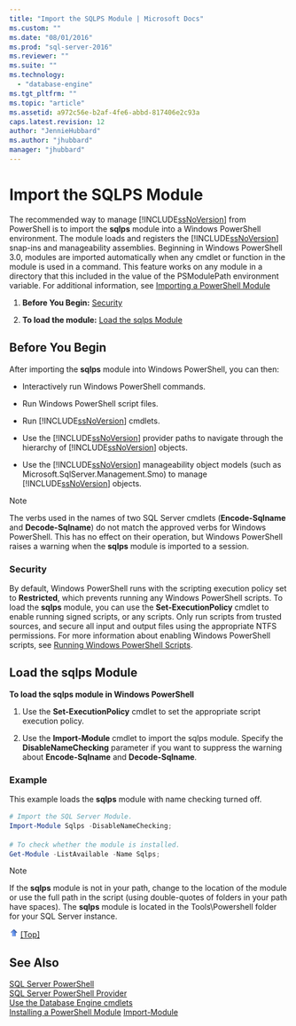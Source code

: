 ```yaml
---
title: "Import the SQLPS Module | Microsoft Docs"
ms.custom: ""
ms.date: "08/01/2016"
ms.prod: "sql-server-2016"
ms.reviewer: ""
ms.suite: ""
ms.technology: 
  - "database-engine"
ms.tgt_pltfrm: ""
ms.topic: "article"
ms.assetid: a972c56e-b2af-4fe6-abbd-817406e2c93a
caps.latest.revision: 12
author: "JennieHubbard"
ms.author: "jhubbard"
manager: "jhubbard"
---
```

# Import the SQLPS Module
  The recommended way to manage [!INCLUDE[ssNoVersion](../../includes/ssnoversion-md.md)] from PowerShell is to import the **sqlps** module into a Windows PowerShell environment. The module loads and registers the [!INCLUDE[ssNoVersion](../../includes/ssnoversion-md.md)] snap-ins and manageability assemblies.  Beginning in Windows PowerShell 3.0, modules are imported automatically when any cmdlet or function in the module is used in a command. This feature works on any module in a directory that this included in the value of the PSModulePath environment variable.  For additional information, see [Importing a PowerShell Module](https://msdn.microsoft.com/library/dd878284(v=vs.85).aspx)
  
1.  **Before You Begin:**  [Security](#Security)  
  
2.  **To load the module:**  [Load the sqlps Module](#LoadSqlps)  
  
## Before You Begin  
 After importing the **sqlps** module into Windows PowerShell, you can then:  
  
-   Interactively run Windows PowerShell commands.  
  
-   Run Windows PowerShell script files.  
  
-   Run [!INCLUDE[ssNoVersion](../../includes/ssnoversion-md.md)] cmdlets.  
  
-   Use the [!INCLUDE[ssNoVersion](../../includes/ssnoversion-md.md)] provider paths to navigate through the hierarchy of [!INCLUDE[ssNoVersion](../../includes/ssnoversion-md.md)] objects.  
  
-   Use the [!INCLUDE[ssNoVersion](../../includes/ssnoversion-md.md)] manageability object models (such as Microsoft.SqlServer.Management.Smo) to manage [!INCLUDE[ssNoVersion](../../includes/ssnoversion-md.md)] objects.  
  
> [!NOTE]  
>  The verbs used in the names of two SQL Server cmdlets (**Encode-Sqlname** and **Decode-Sqlname**) do not match the approved verbs for Windows PowerShell. This has no effect on their operation, but Windows PowerShell raises a warning when the **sqlps** module is imported to a session.  
  
###  <a name="Security"></a> Security  
 By default, Windows PowerShell runs with the scripting execution policy set to **Restricted**, which prevents running any Windows PowerShell scripts. To load the **sqlps** module, you can use the **Set-ExecutionPolicy** cmdlet to enable running signed scripts, or any scripts. Only run scripts from trusted sources, and secure all input and output files using the appropriate NTFS permissions. For more information about enabling Windows PowerShell scripts, see [Running Windows PowerShell Scripts](http://www.microsoft.com/technet/scriptcenter/topics/winpsh/manual/run.mspx).  
  
##  <a name="LoadSqlps"></a> Load the sqlps Module  
 **To load the sqlps module in Windows PowerShell**  
  
1.  Use the **Set-ExecutionPolicy** cmdlet to set the appropriate script execution policy.  
  
2.  Use the **Import-Module** cmdlet to import the sqlps module. Specify the **DisableNameChecking** parameter if you want to suppress the warning about **Encode-Sqlname** and **Decode-Sqlname**.  
  
### Example  
 This example loads the **sqlps** module with name checking turned off.  
  
```powershell 
# Import the SQL Server Module.    
Import-Module Sqlps -DisableNameChecking;

# To check whether the module is installed.
Get-Module -ListAvailable -Name Sqlps;
```  
  
> [!NOTE]  
>  If the **sqlps** module is not in your path, change to the location of the module or use the full path in the script (using double-quotes of folders in your path have spaces). The **sqlps** module is located in the Tools\Powershell folder for your SQL Server instance.  
  
 ![Arrow icon used with Back to Top link](../../analysis-services/instances/media/uparrow16x16.gif "Arrow icon used with Back to Top link") [&#91;Top&#93;]()  
  
## See Also  
 [SQL Server PowerShell](../../relational-databases/scripting/sql-server-powershell.md)   
 [SQL Server PowerShell Provider](../../relational-databases/scripting/sql-server-powershell-provider.md)   
 [Use the Database Engine cmdlets](../../relational-databases/scripting/use-the-database-engine-cmdlets.md)  
 [Installing a PowerShell Module](https://msdn.microsoft.com/library/dd878350(v=vs.85).aspx)  
 [Import-Module](https://technet.microsoft.com/library/hh849725.aspx)
  
  

